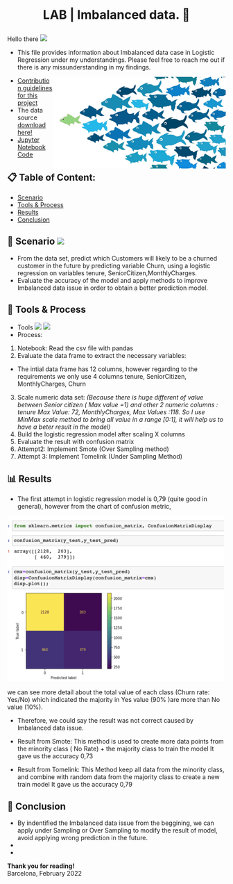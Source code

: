 # <p align='center'> LAB | Imbalanced data. 📃
Hello there <img src="https://media.giphy.com/media/hvRJCLFzcasrR4ia7z/giphy.gif" width="25px">
* This file provides information about Imbalanced data case in Logistic Regression under my understandings. 
 Please feel free to reach me out if there is any missunderstanding in my findings. 
<img align="right" width="400px" src= "https://github.com/lamtranluu/lam.labwork/blob/main/Week%204/Lab%7C%20A%20Beautiful%20Readme/Image/1_M41YBdd7O9DCgwwTVe73-g.png" >
 
* [Contribution guidelines for this project](https://github.com/ironhack-labs/lab-imbalanced-data)
* The data source [download here!](https://github.com/lamtranluu/lam.labwork/blob/main/Week%204/Lab%7C%20A%20Beautiful%20Readme/Data/customer_churn.csv)
* [Jupyter Notebook Code](https://github.com/lamtranluu/lam.labwork/blob/main/Week%204/LAB%20%7C%20Imbalanced%20data.ipynb)

## 📋 Table of Content:
* [Scenario](https://github.com/lamtranluu/Iron-Hack_Project1_Working-with-messy-data/blob/main/README.md#challenges) 
* [Tools & Process](https://github.com/lamtranluu/Iron-Hack_Project1_Working-with-messy-data/blob/main/README.md#tools-process)
* [Results](https://github.com/lamtranluu/Iron-Hack_Project1_Working-with-messy-data/blob/main/README.md#data-insight) 
* [Conclusion](https://github.com/lamtranluu/Iron-Hack_Project1_Working-with-messy-data/blob/main/README.md#key-take-aways) 

## 🚧 Scenario <img src="https://media.giphy.com/media/TGR2xO6HopOhraWYDo/giphy.gif" width="80px">
* From the data set, predict which Customers will likely to be a churned customer in the future by predicting variable Churn, using a logistic regression on variables tenure, SeniorCitizen,MonthlyCharges.
* Evaluate the accuracy of the model and apply methods to improve Imbalanced data issue in order to obtain a better prediction model.
 
## 🔧 Tools & Process
* Tools
 ![](https://img.shields.io/badge/Tableau-Visualisation-informational?style=flat&logo=tableau&logoColor=white&color=2bbc8a)
 ![](https://img.shields.io/badge/Python-JupyterNotebook-informational?style=flat&logo=python&logoColor=white&color=2bbc8a)
* Process:
1. Notebook: Read the csv file with pandas 
2. Evaluate the data frame to extract the necessary variables:
  - The intial data frame has 12 columns, however regarding to the requirements we only use 4 columns tenure, SeniorCitizen, MonthlyCharges, Churn  
3. Scale numeric data set:
 *(Because there is huge different of value between Senior citizen ( Max value =1) and other 2 numeric columns : tenure Max Value: 72, MonthlyCharges, Max Values :118. So I use MinMax scale method to bring all value in a range [0:1], it will help us to have a beter result in the model)*
 4. Build the logistic regression model after scaling X columns
 5. Evaluate the result with confusion matrix
 6. Attempt2: Implement Smote (Over Sampling method)
 7. Attempt 3: Implement Tomelink (Under Sampling Method)
## 📊 Results
- The first attempt in logistic regression model is 0,79 (quite good in general), however from the chart of confusion metric, 
 <img src="https://github.com/lamtranluu/lam.labwork/blob/main/Week%204/Lab%7C%20A%20Beautiful%20Readme/Image/Matrix.png" width="500px">
 
we can see more detail about the total value of each class (Churn rate: Yes/No) which indicated the majority in Yes value (90% )are more than No value (10%). 
- Therefore, we could say the result was not correct caused by Imbalanced data issue.

- Result from Smote: This method is used to create more  data points from the minority class ( No Rate) + the majority class to train the model
 It gave us the accuracy 0,73
 
- Result from Tomelink: This Method keep all data from the minority class, and combine with random data from the majority class to create a new train model
  It gave us the accuracy 0,79

## 🎯 Conclusion
- By indentified the Imbalanced data issue from the beggining, we can apply under Sampling or Over Sampling to modify the result of model, avoid applying 
 wrong prediction in the future.
- 
- 
**Thank you for reading!** <br/>
 Barcelona, February 2022


